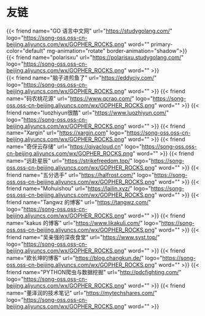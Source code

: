 # 友链


{{< friend name="GO 语言中文网" url="https://studygolang.com/" logo="https://song-oss.oss-cn-beijing.aliyuncs.com/wx/GOPHER_ROCKS.png" word="" primary-color="default" mg-animation="rotate" border-animation="shadow">}}  
{{< friend name="polarisxu" url="https://polarisxu.studygolang.com/" logo="https://song-oss.oss-cn-beijing.aliyuncs.com/wx/GOPHER_ROCKS.png" word="" >}}  
{{< friend name="脑子进煎鱼了" url="https://eddycjy.com/" logo="https://song-oss.oss-cn-beijing.aliyuncs.com/wx/GOPHER_ROCKS.png" word="" >}}
{{< friend name="码农桃花源" url="https://www.qcrao.com/" logo="https://song-oss.oss-cn-beijing.aliyuncs.com/wx/GOPHER_ROCKS.png" word="" >}}
{{< friend name="luozhiyun很酷" url="https://www.luozhiyun.com/" logo="https://song-oss.oss-cn-beijing.aliyuncs.com/wx/GOPHER_ROCKS.png" word="" >}}
{{< friend name="Xargin" url="https://xargin.com" logo="https://song-oss.oss-cn-beijing.aliyuncs.com/wx/GOPHER_ROCKS.png" word="" >}}
{{< friend name="奇伢云存储" url="https://qiyacloud.cn" logo="https://song-oss.oss-cn-beijing.aliyuncs.com/wx/GOPHER_ROCKS.png" word="" >}}
{{< friend name="远赴星辰" url="https://strikefreedom.top/" logo="https://song-oss.oss-cn-beijing.aliyuncs.com/wx/GOPHER_ROCKS.png" word="" >}}
{{< friend name="五分选手" url="https://halfrost.com/" logo="https://song-oss.oss-cn-beijing.aliyuncs.com/wx/GOPHER_ROCKS.png" word="" >}}
{{< friend name="Mohuishou" url="https://lailin.xyz/" logo="https://song-oss.oss-cn-beijing.aliyuncs.com/wx/GOPHER_ROCKS.png" word="" >}}
{{< friend name="Tangwz 的博客" url="https://tangwz.com/" logo="https://song-oss.oss-cn-beijing.aliyuncs.com/wx/GOPHER_ROCKS.png" word="" >}}
{{< friend name="kakus 的博客" url="https://www.likakuli.com/" logo="https://song-oss.oss-cn-beijing.aliyuncs.com/wx/GOPHER_ROCKS.png" word="" >}}
{{< friend name="吴亲强的深夜食堂" url="https://www.syst.top/" logo="https://song-oss.oss-cn-beijing.aliyuncs.com/wx/GOPHER_ROCKS.png" word="" >}}
{{< friend name="欧长坤的博客" url="https://blog.changkun.de/" logo="https://song-oss.oss-cn-beijing.aliyuncs.com/wx/GOPHER_ROCKS.png" word="" >}}
{{< friend name="PYTHON爬虫与数据挖掘" url="http://pdcfighting.com/" logo="https://song-oss.oss-cn-beijing.aliyuncs.com/wx/GOPHER_ROCKS.png" word="" >}}
{{< friend name="董泽润的技术笔记" url="https://mytechshares.com/" logo="https://song-oss.oss-cn-beijing.aliyuncs.com/wx/GOPHER_ROCKS.png" word="" >}}
